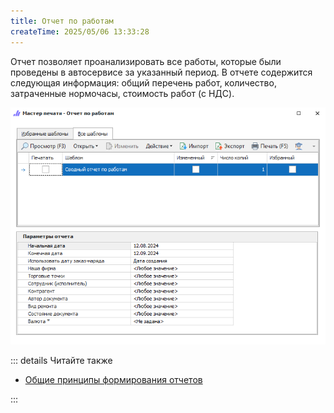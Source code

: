 ```yaml
---
title: Отчет по работам
createTime: 2025/05/06 13:33:28
---
```

Отчет позволяет проанализировать все работы, которые были проведены в автосервисе за указанный период. В отчете содержится следующая информация: общий перечень работ, количество, затраченные нормочасы, стоимость работ (с НДС).

![](../../../assets/specification/otchet_po_rabotam_1.png)

::: details Читайте также

- [Общие принципы формирования отчетов](../obshchie_printsipy_formirovaniya_otchetov.md)

:::